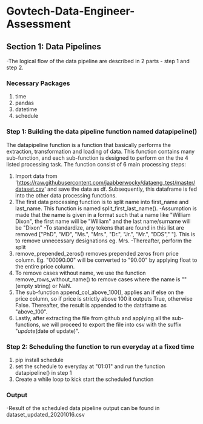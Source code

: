 # Govtech-Data-Engineer-Assessment

## Section 1: Data Pipelines

-The logical flow of the data pipeline are described in 2 parts - step 1 and step 2.

### Necessary Packages
1) time
2) pandas
3) datetime
4) schedule

### Step 1: Building the data pipeline function named datapipeline()

The datapipeline function is a function that basically performs the extraction, transformation and loading of data. This function contains many sub-function, and each sub-function is designed to perform on the the 4 listed processing task. The function consist of 6 main processing steps:
1) Import data from 'https://raw.githubusercontent.com/jaabberwocky/dataeng_test/master/dataset.csv' and save the data as df. Subsequently, this dataframe is fed into the other data processing functions.
2) The first data processing function is to split name into first_name and last_name. This function is named split_first_last_name().
-Assumption is made that the name is given in a format such that a name like "William Dixon", the first name will be "William" and the last name/surname will be "Dixon"
-To standardize, any tokens that are found in this list are removed ["PhD", "MD", "Ms.", "Mrs.", "Dr.", "Jr.", "Mr.", "DDS"," "]. This is to remove unnecessary designations eg. Mrs.
-Thereafter, perform the split
3) remove_prepended_zeros() removes prepended zeros from price column. Eg. "00090.00" will be converted to "90.00" by applying float to the entire price column.
4) To remove cases without name, we use the function remove_rows_without_name() to remove cases where the name is "" (empty string) or NaN.
5) The sub-function append_col_above_100(), applies an if else on the price column, so if price is strictly above 100 it outputs True, otherwise False. Thereafter, the result is appended to the dataframe as "above_100".
6) Lastly, after extracting the file from github and applying all the sub-functions, we will proceed to export the file into csv with the suffix "_update_(date of update)".

### Step 2: Scheduling the function to run everyday at a fixed time

1) pip install schedule
2) set the schedule to everyday at "01:01" and run the function datapipeline() in step 1
3) Create a while loop to kick start the scheduled function

### Output

-Result of the scheduled data pipeline output can be found in dataset_updated_20201016.csv
